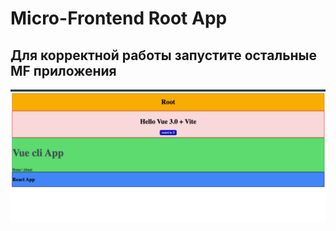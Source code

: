# Micro-Frontend Root App

## Для корректной работы запустите остальные MF приложения

![appScreen.png](readmeImages/appScreen.png)
